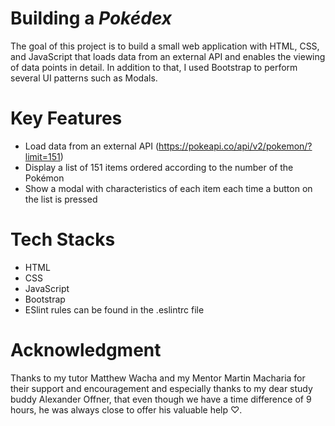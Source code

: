 # **Building a *Pokédex***

The goal of this project is to build a small web application with HTML, CSS, and JavaScript that loads data from an external API and enables the viewing of data points in detail. In addition to that, I used Bootstrap to perform several UI patterns such as Modals.

# Key Features
- Load data from an external API (https://pokeapi.co/api/v2/pokemon/?limit=151)
- Display a list of 151 items ordered according to the number of the Pokémon
- Show a modal with characteristics of each item each time a button on the list is pressed

# Tech Stacks
- HTML
- CSS
- JavaScript
- Bootstrap
- ESlint rules can be found in the .eslintrc file

# Acknowledgment
Thanks to my tutor Matthew Wacha and my Mentor Martin Macharia for their support and encouragement and especially thanks to my dear study buddy Alexander Offner, that even though we have a time difference of 9 hours, he was always close to offer his valuable help ♡.
